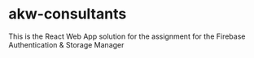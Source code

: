 # akw-consultants
This is the React Web App solution for the assignment for the Firebase Authentication &amp; Storage Manager
